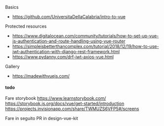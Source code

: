 Basics
- https://github.com/UniversitaDellaCalabria/intro-to-vue


Protected resources
- https://www.digitalocean.com/community/tutorials/how-to-set-up-vue-js-authentication-and-route-handling-using-vue-router
- https://simpleisbetterthancomplex.com/tutorial/2018/12/19/how-to-use-jwt-authentication-with-django-rest-framework.html
- https://www.pydanny.com/drf-jwt-axios-vue.html

Gallery
- https://madewithvuejs.com/


#### todo

Fare storybook
https://www.learnstorybook.com/
https://storybook.js.org/docs/vue/get-started/introduction
https://projects.invisionapp.com/share/TWMUZS6VFP5#/screens

Fare in seguito PR in design-vue-kit

